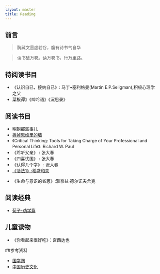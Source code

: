 ```yaml
---
layout: master
title: Reading
---
```


## 前言

> 胸藏文墨虚若谷，腹有诗书气自华

> 读书破万卷。读万卷书，行万里路。


## 待阅读书目

- 《认识自已，接纳自已》: 马丁•塞利格曼(Martin E.P.Seligman),积极心理学之父
- 菜根谭》《呻吟语》《沉思录》

## 阅读书目

* [明朝那些事儿](mingchaonaxieshier.html)
* [拆掉思维里的墙](teardown-thewall-inmind.html)
* 《Critical Thinking: Tools for Taking Charge of Your Professional and Personal Life》: Richard W. Paul
* 《聆听父亲》 : 张大春
* 《四喜忧国》 : 张大春
* 《认得几个字》 : 张大春
* [《活法1》:稻盛和夫](huofa-1.html)
- 《生命与意识的省思》:雅奈兹·德尔诺夫舍克

## 阅读经典

* [荀子-劝学篇](xunzi-quanxue.html)

## 儿童读物

* 《你看起来很好吃》：宫西达也

##参考资料

* [国学网](http://www.guoxue.com/)
* [中国历史文化](http://www.uus8.com/China/)
